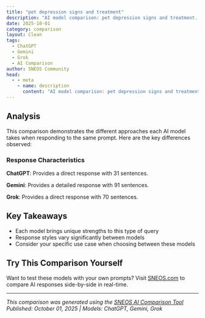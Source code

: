 ```yaml
---
title: "pet depression signs and treatment"
description: "AI model comparison: pet depression signs and treatment..."
date: 2025-10-01
category: comparison
layout: Clean
tags:
  - ChatGPT
  - Gemini
  - Grok
  - AI Comparison
author: SNEOS Community
head:
  - - meta
    - name: description
      content: "AI model comparison: pet depression signs and treatment..."
---
```


<ChatComparison
  title="pet depression signs and treatment"
  prompt="pet depression signs and treatment"
  :responses='{
    "ChatGPT": "Pet depression can affect dogs, cats, and other animals, often resulting from changes in their environment, routine, or health. Recognizing the signs and providing appropriate treatment can help your pet recover.\n\n### Signs of Pet Depression:\n\n- **Changes in Appetite:** Eating less or more than usual.\n- **Lethargy:** Decreased energy, reluctance to play or exercise.\n- **Withdrawal:** Avoiding interaction with family members or other pets.\n- **Excessive Sleeping:** Sleeping more than usual.\n- **Vocalization Changes:** Increased whining, howling, or meowing.\n- **Loss of Interest:** Lack of interest in toys or activities they previously enjoyed.\n- **Changes in Grooming:** Over-grooming or neglecting grooming.\n- **Destructive Behavior:** Chewing, scratching, or other destructive acts.\n- **Changes in Bathroom Habits:** Accidents inside the house or changes in elimination patterns.\n- **Aggression or Irritability:** Unusual aggressive behavior or irritability.\n\n### Treatment and Management:\n\n1. **Veterinary Check-Up:** Rule out medical issues that could cause depression-like symptoms.\n2. **Maintain Routine:** Keep feeding, walking, and playtime on a consistent schedule.\n3. **Increase Physical Activity:** Regular exercise can improve mood.\n4. **Mental Stimulation:** Provide toys, puzzles, and training activities to engage your pet.\n5. **Social Interaction:** Spend quality time with your pet and consider playdates with other animals if appropriate.\n6. **Comfort and Reassurance:** Provide a safe, comfortable environment and show affection.\n7. **Environmental Enrichment:** Introduce new toys, scents, or change scenery (like walks to new places).\n8. **Consider Professional Help:** If symptoms persist, consult a veterinarian or animal behaviorist who may suggest therapies or medications.\n9. **Avoid Punishment:** Negative reinforcement can worsen anxiety and depression.\n\nIf you notice persistent or severe signs of depression in your pet, consult your veterinarian for a thorough evaluation and tailored treatment plan.",
    "Gemini": "Okay, let\u0027s break down the signs of depression in pets and how it can be treated.  It\u0027s important to note that only a veterinarian can officially diagnose depression or other behavioral/medical issues in pets. This information is for general guidance and shouldn\u0027t replace professional veterinary advice.\n\n**Recognizing Depression in Pets: Signs and Symptoms**\n\nDepression in pets often manifests as a change in their normal behavior. It\u0027s crucial to rule out underlying medical conditions first, as many physical ailments can mimic depressive symptoms.\n\n**Common Signs (Can vary depending on the animal, breed, and personality):**\n\n*   **Loss of Interest:**\n    *   **Decreased Playfulness:**  A pet who used to love fetching, chasing toys, or interacting with you might suddenly seem uninterested.\n    *   **Reduced Enthusiasm for Walks/Outings:**  They may show less excitement about going outside or even resist leaving the house.\n    *   **Lack of Curiosity:**  They might not investigate new things or react to familiar stimuli as they once did.\n*   **Changes in Appetite:**\n    *   **Decreased Appetite (Anorexia):**  Eating significantly less than usual or refusing food altogether.  This is a very concerning sign that requires immediate veterinary attention.\n    *   **Increased Appetite (Compulsive Eating):**  In some cases, pets may eat more as a coping mechanism.  This is less common but still a possibility.\n*   **Changes in Sleep Patterns:**\n    *   **Lethargy/Increased Sleeping:**  Sleeping more than usual, seeming sluggish, and having low energy levels.\n    *   **Restlessness/Difficulty Sleeping:**  Pacing, inability to settle down, or waking up frequently during the night.\n*   **Social Withdrawal:**\n    *   **Hiding:**  Spending more time hiding under furniture, in closets, or in other secluded spots.\n    *   **Avoiding Interaction:**  Less interested in interacting with you, family members, or other pets.  They might actively avoid being touched or petted.\n*   **Changes in Vocalization:**\n    *   **Increased Vocalization:**  Excessive barking, meowing, or whining.\n    *   **Decreased Vocalization:**  Becoming unusually quiet.\n*   **Self-Neglect/Changes in Grooming:**\n    *   **Lack of Grooming:**  A dog might stop licking or cleaning themselves properly, leading to a matted or unkempt coat.  A cat might stop grooming, leading to a dull coat.\n    *   **Excessive Grooming:**  Licking or chewing at themselves excessively, sometimes leading to skin irritation or hair loss. This could also be due to allergies.\n*   **House Soiling (in previously house-trained pets):**  Urinating or defecating indoors, despite being properly trained. This ALWAYS warrants a vet visit to rule out medical causes.\n*   **Destructive Behavior:**  Chewing, scratching, or digging excessively, especially when left alone.  This can also be a sign of boredom or anxiety.\n*   **Aggression:**  Becoming more irritable or aggressive towards people or other animals.  This is a serious concern that requires professional help immediately.\n*   **Pacing/Restlessness:**  Repetitive movements, like pacing back and forth, that seem aimless.\n\n**Important Considerations When Observing These Signs:**\n\n*   **Rule out medical causes FIRST:** Many medical conditions can cause similar symptoms.  A thorough veterinary exam is essential.  Conditions like pain, infections, hormonal imbalances, and organ dysfunction can all mimic depression.\n*   **Consider recent changes in the environment:**  Has there been a move, a new pet, a new baby, a change in work schedule, a loss of a family member (human or animal), or any other significant change in the pet\u0027s life? These can be major triggers.\n*   **Evaluate the duration and severity of the symptoms:**  A day or two of being \u0022off\u0022 might not be cause for alarm, but persistent symptoms lasting for weeks or months are a concern.\n\n**Treatment Options for Pet Depression**\n\nTreatment typically involves a multi-faceted approach, focusing on addressing the underlying cause (if known) and providing environmental and behavioral enrichment.\n\n1.  **Veterinary Examination and Diagnosis:**\n\n    *   **Complete Physical Exam:**  To rule out any underlying medical conditions.\n    *   **Blood Work:**  To assess organ function and check for any abnormalities.\n    *   **Behavioral Assessment:**  The vet will ask detailed questions about the pet\u0027s history, environment, and specific behaviors.\n\n2.  **Addressing the Underlying Cause:**\n\n    *   **If a medical condition is identified:**  Treatment will focus on managing the underlying illness.\n    *   **If a stressful event is identified:**  Strategies to mitigate the stressor will be implemented (e.g., gradual introduction of a new pet, providing a safe space for the pet).\n    *   **If boredom or lack of stimulation is suspected:**  Enrichment strategies will be implemented.\n\n3.  **Environmental Enrichment:**\n\n    *   **Increased Exercise:**  Regular walks, playtime, and other physical activities can help boost mood and reduce stress.  Tailor the exercise to the pet\u0027s age, breed, and physical condition.\n    *   **Mental Stimulation:**\n        *   **Puzzle Toys:**  Provide food-dispensing toys that require the pet to solve a problem to get a reward.\n        *   **Training:**  Teach new tricks or reinforce existing commands.  Positive reinforcement methods are best.\n        *   **Interactive Play:**  Engage in games like fetch, tug-of-war, or hide-and-seek.\n        *   **New Experiences:**  Take the pet to new places (parks, trails, etc.), expose them to new sights and smells (safely and gradually).\n        *   **Socialization:** If appropriate and safe for the pet, provide opportunities to interact with other animals or people.\n    *   **Comfortable and Safe Environment:**  Ensure the pet has a comfortable bed, access to fresh water and food, and a quiet place to retreat when they feel overwhelmed.\n    *   **Consistent Routine:**  Establish a predictable daily schedule for feeding, walks, playtime, and sleep.  This can help reduce anxiety and provide a sense of security.\n\n4.  **Behavioral Modification:**\n\n    *   **Consult with a Certified Professional:**  A veterinary behaviorist (DVM with specialized training in behavior) or a certified professional dog trainer (CPDT-KA) can help develop a tailored behavior modification plan.\n    *   **Positive Reinforcement:**  Reward desired behaviors (e.g., calmness, playfulness) with treats, praise, or affection.\n    *   **Counter-Conditioning and Desensitization:**  Gradually exposing the pet to feared stimuli in a safe and controlled manner, while pairing the stimuli with positive experiences.\n    *   **Avoid Punishment:**  Punishment can worsen anxiety and depression.\n\n5.  **Medication (Antidepressants):**\n\n    *   **Only prescribed by a veterinarian:**  Antidepressants are not a first-line treatment but may be considered in severe cases or when other interventions have been unsuccessful.\n    *   **Common Medications:**\n        *   **Selective Serotonin Reuptake Inhibitors (SSRIs):**  Fluoxetine (Prozac), Sertraline (Zoloft), Paroxetine (Paxil).\n        *   **Tricyclic Antidepressants (TCAs):**  Clomipramine (Clomicalm), Amitriptyline (Elavil).\n    *   **Important Considerations:**\n        *   **Dosage and Monitoring:**  The veterinarian will determine the appropriate dosage and monitor the pet for side effects.\n        *   **Takes Time to Work:**  Antidepressants typically take several weeks to reach their full effect.\n        *   **Must be Combined with Behavioral Modification:**  Medication alone is rarely sufficient.\n        *   **Weaning Off:**  Medication should be gradually withdrawn under the supervision of a veterinarian to prevent withdrawal symptoms.\n\n**Important Tips for Helping Your Depressed Pet:**\n\n*   **Be Patient:**  Recovery takes time and effort. Don\u0027t get discouraged if you don\u0027t see immediate results.\n*   **Be Consistent:**  Stick to the treatment plan and provide a consistent routine.\n*   **Show Affection:**  Spend quality time with your pet, offering gentle petting, grooming, and verbal reassurance.\n*   **Avoid Over-Sympathizing:**  While it\u0027s important to be supportive, avoid reinforcing depressive behaviors by showering the pet with excessive attention when they are withdrawn or lethargic.\n*   **Monitor Progress:**  Keep a journal of your pet\u0027s behavior and any changes you observe. This will help you and your veterinarian track progress and make adjustments to the treatment plan as needed.\n*   **Don\u0027t Give Up:**  With patience, persistence, and the guidance of a veterinarian, most pets can recover from depression and regain their zest for life.\n\n**When to Seek Professional Help:**\n\n*   If you notice any of the signs of depression in your pet, especially if they are persistent or severe.\n*   If your pet\u0027s behavior is causing them or others harm (e.g., aggression, self-mutilation).\n*   If you are unsure how to help your pet or if you are feeling overwhelmed.\n*   If your pet is not responding to treatment.\n\n**In summary,** recognizing the signs of depression in pets, ruling out medical causes, addressing underlying stressors, providing environmental enrichment, implementing behavior modification techniques, and, when necessary, using medication are all crucial components of a successful treatment plan.  Consult with your veterinarian for the best course of action for your individual pet.\n",
    "Grok": "Pet depression, like in humans, can manifest as a state of low mood or lack of interest in activities that once brought joy. It can affect dogs, cats, and other pets, often triggered by changes in their environment, loss of a companion (human or animal), illness, or lack of mental and physical stimulation. Recognizing the signs early and providing appropriate care can help improve your pet\u0027s well-being.\n\n### Signs of Pet Depression\nThe symptoms of depression in pets may vary depending on the species and individual personality, but common signs include:\n\n1. **Lethargy or Reduced Energy Levels**: Your pet may sleep more than usual or seem uninterested in play or exercise.\n2. **Withdrawal or Isolation**: They might hide, avoid interaction, or stop seeking attention from family members.\n3. **Loss of Appetite**: A depressed pet may eat less or show disinterest in their food.\n4. **Changes in Behavior**: This could include increased aggression, anxiety, or clinginess, or a lack of interest in toys or activities they once enjoyed.\n5. **Excessive Licking or Grooming**: Some pets may over-groom as a coping mechanism, leading to hair loss or skin irritation (common in cats).\n6. **Vocalizations**: Increased whining, howling, or meowing can indicate emotional distress.\n7. **Destructive Behavior**: Some pets may chew, scratch, or destroy things out of frustration or anxiety.\n8. **Physical Symptoms**: Depression can sometimes manifest as unexplained weight loss, digestive issues, or a dull coat due to reduced grooming.\n\n### Possible Causes of Pet Depression\n- **Loss of a Companion**: Death or separation from a family member, pet, or bonded animal.\n- **Change in Environment**: Moving to a new home, a change in routine, or new family dynamics (e.g., a new baby or pet).\n- **Lack of Stimulation**: Boredom from insufficient exercise, play, or mental engagement.\n- **Medical Issues**: Pain, illness, or hormonal imbalances can mimic or contribute to depressive symptoms.\n- **Neglect or Trauma**: Past abuse, abandonment, or lack of social interaction.\n\n### Treatment for Pet Depression\nIf you suspect your pet is depressed, the first step is to rule out underlying medical issues. Once you\u0027ve confirmed that the behavior isn\u0027t due to a physical health problem, you can take steps to support their emotional well-being. Here are some treatment options and strategies:\n\n#### 1. Veterinary Consultation\n   - **Physical Exam**: Schedule a visit with your veterinarian to rule out medical conditions such as thyroid issues, pain, or nutritional deficiencies that could be causing behavioral changes.\n   - **Medication**: In severe cases, a vet may prescribe antidepressants or anti-anxiety medications (e.g., fluoxetine for dogs or cats) to help manage symptoms.\n   - **Behavioral Specialist**: A veterinary behaviorist can provide tailored advice for addressing emotional or behavioral issues.\n\n#### 2. Environmental Enrichment\n   - **Increase Mental Stimulation**: Provide puzzle toys, treat-dispensing toys, or training exercises to keep your pet engaged.\n   - **Physical Activity**: Ensure your pet gets regular exercise suited to their age and breed. Walks, play sessions, or fetch can boost mood through the release of endorphins.\n   - **Routine and Stability**: Maintain a consistent daily schedule for feeding, walks, and playtime to give your pet a sense of security.\n\n#### 3. Social Interaction\n   - **Spend Quality Time**: Offer extra attention, affection, and reassurance. Simple acts like petting, talking, or just being near your pet can help.\n   - **Socialization**: If your pet enjoys the company of other animals, arrange playdates or consider adopting a companion (if appropriate and after careful consideration).\n   - **Avoid Isolation**: If you\u2019re away for long periods, consider a pet sitter, daycare, or interactive toys to reduce loneliness.\n\n#### 4. Address Triggers\n   - Identify and minimize stressors. For example, if a recent change (like a move or loss) seems to be the cause, give your pet time to adjust and provide extra comfort.\n   - If grief over a lost companion is suspected, allow them to process it naturally while maintaining a supportive presence. Some experts suggest not immediately removing the scent or belongings of the deceased pet to ease the transition.\n\n#### 5. Natural Remedies and Supplements\n   - **Calming Aids**: Products like pheromone diffusers (e.g., Feliway for cats or Adaptil for dogs) can reduce stress and create a calming environment.\n   - **Supplements**: Some pets may benefit from natural supplements like L-theanine, chamomile, or melatonin, but consult your vet before using them.\n   - **Dietary Adjustments**: Ensure your pet\u2019s diet is balanced and supports overall health, as poor nutrition can affect mood.\n\n#### 6. Professional Therapy\n   - **Animal Behaviorist**: A certified behaviorist can design a behavior modification plan to address specific issues.\n   - **Therapy Pets**: In some cases, interaction with other animals or involvement in pet therapy programs can lift spirits.\n\n### When to Seek Help\nIf your pet\u2019s symptoms persist for more than a few weeks, worsen, or are accompanied by severe changes (e.g., refusal to eat, self-harm through excessive grooming, or aggression), seek professional help immediately. Depression can sometimes overlap with or mask other serious conditions, and early intervention is key.\n\n### Prevention Tips\n- Provide regular physical and mental stimulation tailored to your pet\u2019s needs.\n- Maintain a stable, loving environment with consistent routines.\n- Monitor for early signs of stress or sadness after major life changes.\n- Build a strong bond with your pet through play, training, and affection.\n\n### Conclusion\nPet depression is a real condition that requires attention and care. By observing changes in your pet\u2019s behavior, consulting with a veterinarian to rule out medical causes, and providing a supportive environment, you can help your pet regain their happiness. Patience and understanding are crucial\u2014your companionship and effort can make a significant difference in their emotional recovery. If you\u2019re unsure where to start, a vet or behaviorist can guide you through the process."
  }'
  published-date="17:17"
/>

## Analysis

This comparison demonstrates the different approaches each AI model takes when responding to the same prompt. Here are the key differences observed:

### Response Characteristics

**ChatGPT**: Provides a direct response with 31 sentences. 

**Gemini**: Provides a detailed response with 91 sentences. 

**Grok**: Provides a direct response with 70 sentences. 

## Key Takeaways

- Each model brings unique strengths to this type of query
- Response styles vary significantly between models
- Consider your specific use case when choosing between these models

## Try This Comparison Yourself

Want to test these models with your own prompts? Visit [SNEOS.com](https://sneos.com) to compare AI responses side-by-side in real-time.

---

*This comparison was generated using the [SNEOS AI Comparison Tool](https://sneos.com)*
*Published: October 01, 2025 | Models: ChatGPT, Gemini, Grok*
